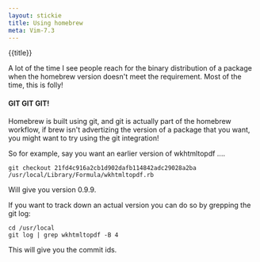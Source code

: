 ```yaml
---
layout: stickie
title: Using homebrew
meta: Vim-7.3
---
```


{{title}}

A lot of the time I see people reach for the binary distribution of a package when the homebrew version doesn't meet the requirement. Most of the time, this is folly!

#### GIT GIT GIT!

Homebrew is built using git, and git is actually part of the homebrew workflow, if brew isn't advertizing the version of a package that you want, you might want to try using the git integration!

So for example, say you want an earlier version of wkhtmltopdf ....

    git checkout 21fd4c916a2cb1d902dafb114842adc29028a2ba /usr/local/Library/Formula/wkhtmltopdf.rb

Will give you version 0.9.9.

If you want to track down an actual version you can do so by grepping the git log:

    cd /usr/local
    git log | grep wkhtmltopdf -B 4

This will give you the commit ids.


